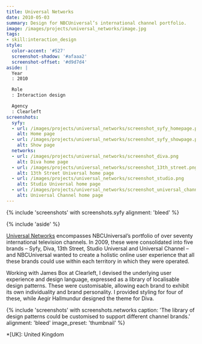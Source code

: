 ```yaml
---
title: Universal Networks
date: 2010-05-03
summary: Design for NBCUniversal’s international channel portfolio.
image: /images/projects/universal_networks/image.jpg
tags:
- skill:interaction_design
style:
  color-accent: '#527'
  screenshot-shadow: '#afaaa2'
  screenshot-offset: '#d9d7d4'
aside: |
  Year
  : 2010

  Role
  : Interaction design

  Agency
  : Clearleft
screenshots:
  syfy:
  - url: /images/projects/universal_networks/screenshot_syfy_homepage.png
    alt: Home page
  - url: /images/projects/universal_networks/screenshot_syfy_showpage.png
    alt: Show page
  networks:
  - url: /images/projects/universal_networks/screenshot_diva.png
    alt: Diva home page
  - url: /images/projects/universal_networks/screenshot_13th_street.png
    alt: 13th Street Universal home page
  - url: /images/projects/universal_networks/screenshot_studio.png
    alt: Studio Universal home page
  - url: /images/projects/universal_networks/screenshot_universal_channel.png
    alt: Universal Channel home page
---
```

{% include 'screenshots' with screenshots.syfy
  alignment: 'bleed'
%}

{% include 'aside' %}

[Universal Networks][1] encompasses NBCUniversal’s portfolio of over seventy international television channels. In 2009, these were consolidated into five brands – Syfy, Diva, 13th Street, Studio Universal and Universal Channel – and NBCUniversal wanted to create a holistic online user experience that all these brands could use within each territory in which they were operated.

Working with James Box at Clearleft, I devised the underlying user experience and design language, expressed as a library of localisable design patterns. These were customisable, allowing each brand to exhibit its own individuality and brand personality. I provided styling for four of these, while Aegir Hallmundur designed the theme for Diva.

{% include 'screenshots' with screenshots.networks
  caption: 'The library of design patterns could be customised to support different channel brands.'
  alignment: 'bleed'
  image_preset: 'thumbnail'
%}

[1]: https://en.wikipedia.org/wiki/NBCUniversal_International_Networks

*[UK]: United Kingdom
